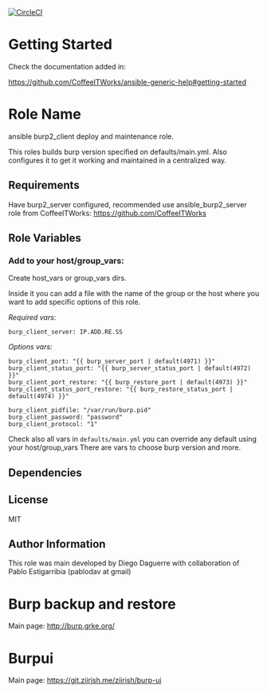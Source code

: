 
[![CircleCI](https://circleci.com/gh/CoffeeITWorks/ansible_burp2_client.svg?style=svg)](https://circleci.com/gh/CoffeeITWorks/ansible_burp2_client)

Getting Started
================

Check the documentation added in: 

https://github.com/CoffeeITWorks/ansible-generic-help#getting-started


Role Name
=========

ansible burp2_client deploy and maintenance role.

This roles builds burp version specified on defaults/main.yml. 
Also configures it to get it working and maintained in a centralized way.


Requirements
------------

Have burp2_server configured, recommended use ansible_burp2_server role from CoffeeITWorks: https://github.com/CoffeeITWorks


Role Variables
--------------

### Add to your host/group_vars:
 
Create host_vars or group_vars dirs. 

Inside it you can add a file with the name of the group or the host where you want to add specific options of this role.

*Required vars*:

    burp_client_server: IP.ADD.RE.SS

*Options vars:* 

    burp_client_port: "{{ burp_server_port | default(4971) }}"
    burp_client_status_port: "{{ burp_server_status_port | default(4972) }}"
    burp_client_port_restore: "{{ burp_restore_port | default(4973) }}"
    burp_client_status_port_restore: "{{ burp_restore_status_port | default(4974) }}"

    burp_client_pidfile: "/var/run/burp.pid"
    burp_client_password: "password"
    burp_client_protocol: "1"


Check also all vars in `defaults/main.yml` you can override any default using your host/group_vars
There are vars to choose burp version and more.


Dependencies
------------


License
-------

MIT

Author Information
------------------

This role was main developed by Diego Daguerre with collaboration of Pablo Estigarribia (pablodav at gmail)

Burp backup and restore
=======================

Main page: http://burp.grke.org/

Burpui
======

Main page: https://git.ziirish.me/ziirish/burp-ui

